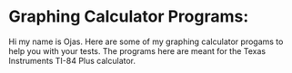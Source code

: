 # Graphing Calculator Programs:
Hi my name is Ojas. Here are some of my graphing calculator progams to help you with your tests. The programs here are meant for the Texas Instruments TI-84 Plus calculator.
